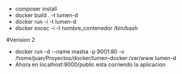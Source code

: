 
- composer install
- docker build . -t lumen-d
- docker run -i -t lumen-d
- docker excec -i -t nombre_contenedor /bin/bash

#Verision 2

- docker run -d --name masha -p 9001:80 -v /home/juan/Proyectos/docker/lumen-docker:/var/www lumen-d
- Ahora en localhost:9000/public esta corriendo la aplicacion


